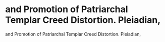 # and Promotion of Patriarchal Templar Creed Distortion. Pleiadian,

and Promotion of Patriarchal Templar Creed Distortion. Pleiadian,